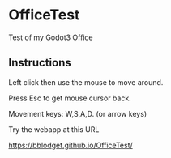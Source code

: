 # OfficeTest
Test of my Godot3 Office

## Instructions

Left click then use the mouse to move around.

Press Esc to get mouse cursor back.

Movement keys: W,S,A,D. (or arrow keys)

Try the webapp at this URL

https://bblodget.github.io/OfficeTest/

